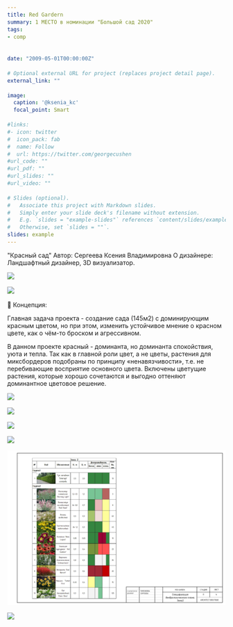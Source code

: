```yaml
---
title: Red Gardern
summary: 1 МЕСТО в номинации "Большой сад 2020"
tags:
- comp


date: "2009-05-01T00:00:00Z"

# Optional external URL for project (replaces project detail page).
external_link: ""

image:
  caption: '@ksenia_kc'
  focal_point: Smart

#links:
#- icon: twitter
#  icon_pack: fab
#  name: Follow
#  url: https://twitter.com/georgecushen
#url_code: ""
#url_pdf: ""
#url_slides: ""
#url_video: ""

# Slides (optional).
#   Associate this project with Markdown slides.
#   Simply enter your slide deck's filename without extension.
#   E.g. `slides = "example-slides"` references `content/slides/example-slides.md`.
#   Otherwise, set `slides = ""`.
slides: example
---
```



"Красный сад"
Автор: Сергеева Ксения Владимировна
О дизайнере: Ландшафтный дизайнер, 3D визуализатор.

![](/media/red-gardern-pic/IMG_20200417_071832_449.jpg)

![](media/red-gardern-pic/IMG_20200417_071857_846.jpg)

🥀 Концепция:

Главная задача проекта - создание сада (145м2) с доминирующим красным цветом, но при этом, изменить устойчивое мнение о красном цвете, как о чём-то броском и агрессивном.

В данном проекте красный - доминанта, но доминанта спокойствия, уюта и тепла. Так как в главной роли цвет, а не цветы, растения для миксбордеров подобраны по принципу «ненавязчивости», т.е. не перебивающие восприятие основного цвета. Включены цветущие растения, которые хорошо сочетаются и выгодно оттеняют доминантное цветовое решение.

![](\media\Генплан.jpg)

![](\images\Генплан.jpg)

![](\static\media\red-gardern-pic\Дендроплан.jpg)

![](\static\media\red-gardern-pic\СпецификацияЗона1.jpg)

![](\static\media\red-gardern-pic\СпецификацияЗона2.jpg)

<img class="special-img-class" src="/Генплан.jpg" />


